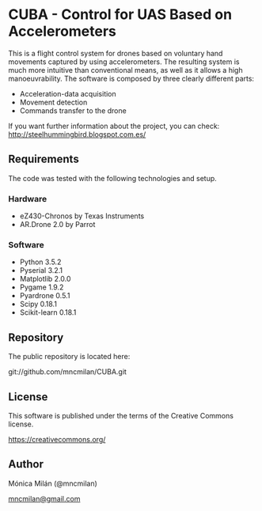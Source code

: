 # CUBA - Control for UAS Based on Accelerometers
This is a flight control system for drones based on voluntary hand movements captured by using accelerometers. The resulting system is much more intuitive than conventional means, as well as it allows a high manoeuvrability. The software is composed by three clearly different parts: 

* Acceleration-data acquisition
* Movement detection
* Commands transfer to the drone

If you want further information about the project, you can check: http://steelhummingbird.blogspot.com.es/

## Requirements
The code was tested with the following technologies and setup.

### Hardware
* eZ430-Chronos by Texas Instruments
* AR.Drone 2.0 by Parrot

### Software
* Python 3.5.2
* Pyserial 3.2.1
* Matplotlib 2.0.0
* Pygame 1.9.2
* Pyardrone 0.5.1
* Scipy 0.18.1
* Scikit-learn 0.18.1

## Repository
The public repository is located here:

git://github.com/mncmilan/CUBA.git

## License
This software is published under the terms of the Creative Commons license.

https://creativecommons.org/

## Author
Mónica Milán (@mncmilan)

mncmilan@gmail.com
